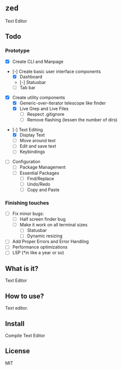 # `zed`
Text Editor

## Todo

### Prototype
- [x] Create CLI and Manpage
- [-] Create basic user interface components
    - [x] Dashboard
    - [-] Statusbar
    - [ ] Tab bar
- [x] Create utility components
    - [x] Generic-over-iterator telescope like finder
    - [x] Live Grep and Live Files
        - [ ] Respect .gitignore
        - [ ] Remove flashing (lessen the number of dirs)
- [-] Text Editing
    - [x] Display Text
    - [ ] Move around text
    - [ ] Edit and save text
    - [ ] Keybindings
- [ ] Configuration
    - [ ] Package Management
    - [ ] Essential Packages
        - [ ] Find/Replace
        - [ ] Undo/Redo
        - [ ] Copy and Paste
### Finishing touches
- [ ] Fix minor bugs:
    - [ ] Half screen finder bug
    - [ ] Make it work on all terminal sizes
        - [ ] Statusbar
        - [ ] Dynamic resizing
- [ ] Add Proper Errors and Error Handling
- [ ] Performance optimizations
- [ ] LSP (\*in like a year or so)

## What is it?
Text Editor

## How to use?
Text editor.

## Install
Compile Text Editor

## License
MIT
